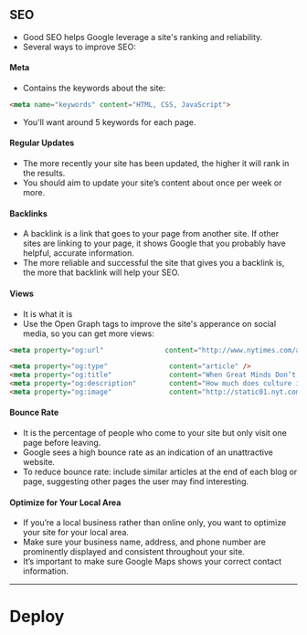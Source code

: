 ## SEO
- Good SEO helps Google leverage a site's ranking and reliability.
- Several ways to improve SEO:

#### Meta 
- Contains the keywords about the site:
```HTML
<meta name="keywords" content="HTML, CSS, JavaScript">
```
- You'll want around 5 keywords for each page.

#### Regular Updates
- The more recently your site has been updated, the higher it will rank in the results.
- You should aim to update your site’s content about once per week or more.

#### Backlinks
- A backlink is a link that goes to your page from another site. If other sites are linking to your page, it shows Google that you probably have helpful, accurate information.
- The more reliable and successful the site that gives you a backlink is, the more that backlink will help your SEO.

#### Views
- It is what it is 
- Use the Open Graph tags to improve the site's apperance on social media, so you can get more views:
```HTML
<meta property="og:url"               content="http://www.nytimes.com/arts/international/when-great-minds.html" />

<meta property="og:type"               content="article" />
<meta property="og:title"              content="When Great Minds Don’t Think Alike" />
<meta property="og:description"        content="How much does culture influence creative thinking?" />
<meta property="og:image"              content="http://static01.nyt.com/images/2015/02/19/arts/international/19iht-btnumbers19A/19iht-btnumbers19A-facebookJumbo-v2.jpg" />
```

#### Bounce Rate
- It is the percentage of people who come to your site but only visit one page before leaving. 
- Google sees a high bounce rate as an indication of an unattractive website.
- To reduce bounce rate: include similar articles at the end of each blog or page, suggesting other pages the user may find interesting.

#### Optimize for Your Local Area
- If you’re a local business rather than online only, you want to optimize your site for your local area.
- Make sure your business name, address, and phone number are prominently displayed and consistent throughout your site.
- It’s important to make sure Google Maps shows your correct contact information.
---

# Deploy
